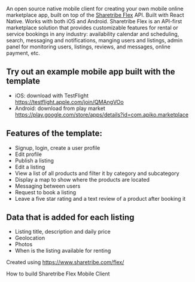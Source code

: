 An open source native mobile client for creating your own mobile online marketplace app, built on top of the [Sharetribe Flex](https://www.sharetribe.com/flex/) API. Built with React Native. Works with both iOS and Android.
Sharetribe Flex is an API-first marketplace solution that provides customizable features for rental or service bookings in any industry: availability calendar and scheduling, search, messaging and notifications, manging users and listings, admin panel for monitoring users, listings, reviews, and messages, online payment, etc.

## Try out an example mobile app built with the template

- iOS: download with TestFlight https://testflight.apple.com/join/QMAngVOo
- Android: download from play market https://play.google.com/store/apps/details?id=com.apiko.marketplace 


## Features of the template:

- Signup, login, create a user profile
- Edit profile
- Publish a listing
- Edit a listing
- View a list of all products and filter it by category and subcategory
- Display a map to show where the products are located
- Messaging between users
- Request to book a listing
- Leave a five star rating and a text review of a product after booking it

## Data that is added for each listing

- Listing title, description and daily price
- Geolocation
- Photos
- When is the listing available for renting

Created using https://www.sharetribe.com/flex/

How to build Sharetribe Flex Mobile Client 
